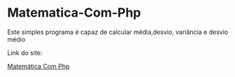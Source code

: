 # Matematica-Com-Php
 Este simples programa é capaz de calcular média,desvio, variância e desvio médio

 
 Link do site:

<a href="https://matematicacomphp.000webhostapp.com/matematicaComphp.php">Matemática Com Php</a>
